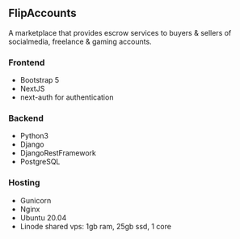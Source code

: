 ## FlipAccounts
A marketplace that provides escrow services to buyers & sellers of socialmedia, freelance & gaming accounts.

### Frontend
- Bootstrap 5
- NextJS
- next-auth for authentication

### Backend
- Python3
- Django
- DjangoRestFramework
- PostgreSQL

### Hosting
- Gunicorn
- Nginx
- Ubuntu 20.04
- Linode shared vps: 1gb ram, 25gb ssd, 1 core


